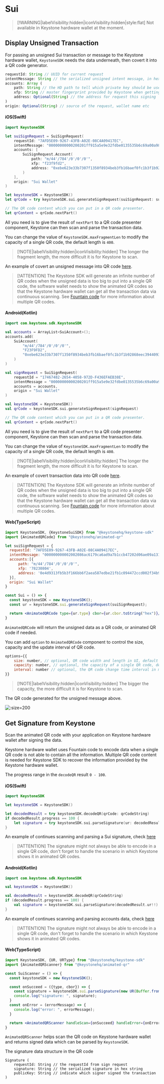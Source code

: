 # Sui

> [!WARNING|labelVisibility:hidden|iconVisibility:hidden|style:flat]
> Not available in Keystone hardware wallet at the moment.

## Display Unsigned Transaction

For passing an unsigned Sui transaction or message to the Keystone hardware wallet,
`KeystoneSDK` needs the data underneath, then covert it into a QR code generator.

```js
requestId: String // UUID for current request
intentMessage: String // the serialized unsigned intent message, in hex string
accounts: Array (
    path: String // the HD path to tell which private key should be used to sign the data
    xfp: String // master fingerprint provided by Keystone when getting accounts
    address: Optional(String) // the address for request this signing
)
origin: Optional(String) // source of the request, wallet name etc
```

<!-- tabs:start -->

#### **<span class="swift">iOS(Swift)</span>**

```swift
import KeystoneSDK

let suiSignRequest = SuiSignRequest(
    requestId: "7AFD5E09-9267-43FB-A02E-08C4A09417EC",
    intentMessage: "00000000000200201ff915a5e9e32fdbe0135535b6c69a00a9809aaf7f7c0275d3239ca79db20d6400081027000000000000020200010101000101020000010000ebe623e33b7307f1350f8934beb3fb16baef0fc1b3f1b92868eec3944093886901a2e3e42930675d9571a467eb5d4b22553c93ccb84e9097972e02c490b4e7a22ab73200000000000020176c4727433105da34209f04ac3f22e192a2573d7948cb2fabde7d13a7f4f149ebe623e33b7307f1350f8934beb3fb16baef0fc1b3f1b92868eec39440938869e803000000000000640000000000000000",
    accounts: [
        SuiSignRequest.Account(
            path: "m/44'/784'/0'/0'/0'",
            xfp: "f23f9fd2",
            address: "0xebe623e33b7307f1350f8934beb3fb16baef0fc1b3f1b92868eec39440938869"
        )
    ],
    origin: "Sui Wallet"
)

let keystoneSDK = KeystoneSDK()
let qrCode = try keystoneSDK.sui.generateSignRequest(suiSignRequest: suiSignRequest);

// The QR code content which you can put in a QR code presenter.
let qrContent = qrCode.nextPart()
```

All you need is to give the result of `nextPart` to a QR code presenter component,
Keystone can then scan and parse the transaction data.

You can change the value of `KeystoneSDK.maxFragmentLen` to modify the capacity of a single QR code, the default length is `400`.

> [!NOTE|labelVisibility:hidden|iconVisibility:hidden]
> The longer the fragment length, the more difficult it is for Keystone to scan.

An example of covert an unsigned message into QR code [here](https://github.com/KeystoneHQ/keystone-sdk-ios-demo/blob/master/keystone-sdk-ios-demo/SignTransaction/Sui.swift).

> [!ATTENTION]
> The Keystone SDK will generate an infinite number of QR codes when the unsigned data is too big to put into a single QR code,
> the software wallet needs to show the animated QR codes so that the Keystone hardware wallet can get all the transaction data via continuous scanning.
> See [Fountain code](https://en.wikipedia.org/wiki/Fountain_code) for more information about multiple QR codes.

#### **<span class="kotlin">Android(Kotlin)</span>**

```kotlin
import com.keystone.sdk.KeystoneSDK

val accounts = ArrayList<SuiAccount>();
accounts.add(
    SuiAccount(
        "m/44'/784'/0'/0'/0'",
        "F23F9FD2",
        "0xebe623e33b7307f1350f8934beb3fb16baef0fc1b3f1b92868eec39440938869"
    )
)

val signRequest = SuiSignRequest(
    requestId = "17467482-2654-4058-972D-F436EFAEB38E",
    intentMessage = "00000000000200201ff915a5e9e32fdbe0135535b6c69a00a9809aaf7f7c0275d3239ca79db20d6400081027000000000000020200010101000101020000010000ebe623e33b7307f1350f8934beb3fb16baef0fc1b3f1b92868eec3944093886901a2e3e42930675d9571a467eb5d4b22553c93ccb84e9097972e02c490b4e7a22ab73200000000000020176c4727433105da34209f04ac3f22e192a2573d7948cb2fabde7d13a7f4f149ebe623e33b7307f1350f8934beb3fb16baef0fc1b3f1b92868eec39440938869e803000000000000640000000000000000",
    accounts = accounts,
    origin = "Sui Wallet"
)

val keystoneSDK = KeystoneSDK()
val qrCode = keystoneSDK.sui.generateSignRequest(signRequest)

// The QR code content which you can put in a QR code presenter.
val qrContent = qrCode.nextPart()
```

All you need is to give the result of `nextPart` to a QR code presenter component,
Keystone can then scan and parse the transaction data.

You can change the value of `KeystoneSDK.maxFragmentLen` to modify the capacity of a single QR code, the default length is `400`.

> [!NOTE|labelVisibility:hidden|iconVisibility:hidden]
> The longer the fragment length, the more difficult it is for Keystone to scan.

An example of covert transaction data into QR code [here](https://github.com/KeystoneHQ/keystone-sdk-android-demo/blob/master/app/src/main/kotlin/com/keystone/sdk/demo/PlayerFragment.kt).

> [!ATTENTION]
> The Keystone SDK will generate an infinite number of QR codes when the unsigned data is too big to put into a single QR code,
> the software wallet needs to show the animated QR codes so that the Keystone hardware wallet can get all the transaction data via continuous scanning.
> See [Fountain code](https://en.wikipedia.org/wiki/Fountain_code) for more information about multiple QR codes.

#### **<span class="typescript">Web(TypeScript)</span>**

```jsx
import KeystoneSDK, {KeystoneSuiSDK} from "@keystonehq/keystone-sdk"
import {AnimatedQRCode} from "@keystonehq/animated-qr"

let suiSignRequest = {
  requestId: "7AFD5E09-9267-43FB-A02E-08C4A09417EC",
  intentMessage: "000000000002002086ac6179ca6ad9a7b1ccb47202d06ae09a131e66309944922af9c73d3c203b66000810270000000000000202000101010001010200000100000e4d9313fb5b3f166bb6f2aea587edbe21fb1c094472ccd002f34b9d0633c71901d833a8eabc697a0b2e23740aca7be9b0b9e1560a39d2f390cf2534e94429f91ced0c00000000000020190ca0d64215ac63f50dbffa47563404182304e0c10ea30b5e4d671b7173a34c0e4d9313fb5b3f166bb6f2aea587edbe21fb1c094472ccd002f34b9d0633c719e803000000000000640000000000000000",
  accounts:[{
      path: "m/44'/784'/0'/0'/0'",
      xfp: '78230804',
      address: '0e4d9313fb5b3f166bb6f2aea587edbe21fb1c094472ccd002f34b9d0633c719'
  }],
  origin: "Sui Wallet"
}

const Sui = () => {
  const keystoneSDK = new KeystoneSDK();
  const ur = keystoneSDK.sui.generateSignRequest(suiSignRequest);

  return <AnimatedQRCode type={ur.type} cbor={ur.cbor.toString("hex")}/>
}
```

`AnimatedQRCode` will return the unsigned data as a QR code, or animated QR code if needed.

You can add `option` to `AnimatedQRCode` component to control the size, capacity and the update interval of QR code.
```jsx
options={{
    size: number, // optional, QR code width and length in UI, default 180px
    capacity: number, // optional, the capacity of a single QR code, default 400 bytes per image
    interval: number // optional, the QR code change time interval in mill seconds for animated QR code, default 100ms
}}
```
> [!NOTE|labelVisibility:hidden|iconVisibility:hidden]
> The bigger the capacity, the more difficult it is for Keystone to scan.

<!-- tabs:end -->

The QR code generated for the unsigned message above.

![](/_media/sign-sui-single.png ':size=200')

## Get Signature from Keystone

Scan the animated QR code with your application on Keystone hardware wallet after signing the data.

Keystone hardware wallet uses Fountain code to encode data when a single QR code is not able to contain all the information.
Multiple QR code content is needed for Keystone SDK to recover the information provided by the Keystone hardware wallet.

The progress range in the `decodeQR` result `0 - 100`.

<!-- tabs:start -->

#### **<span class="swift">iOS(Swift)</span>**

```swift
import KeystoneSDK

let keystoneSDK = KeystoneSDK()

let decodedResult = try keystoneSDK.decodeQR(qrCode: qrCodeString)
if decodedResult.progress == 100 {
    let signature = try keystoneSDK.sui.parseSignature(ur: decodedResult.ur!)
}
```
An example of continues scanning and parsing a Sui signature, check [here](https://github.com/KeystoneHQ/keystone-sdk-ios-demo/blob/master/keystone-sdk-ios-demo/SignTransaction/Sui.swift)

> [!ATTENTION]
> The signature might not always be able to encode in a single QR code,
> don't forget to handle the scenario in which Keystone shows it in animated QR codes.

#### **<span class="kotlin">Android(Kotlin)</span>**

```kotlin
import com.keystone.sdk.KeystoneSDK

val keystoneSDK = KeystoneSDK()

val decodedResult = keystoneSDK.decodeQR(qrCodeString)
if (decodedResult.progress == 100) {
    val signature = keystoneSDK.sui.parseSignature(decodedResult.ur!!)
}
```
An example of continues scanning and parsing accounts data, check [here](https://github.com/KeystoneHQ/keystone-sdk-android-demo/blob/master/app/src/main/kotlin/com/keystone/sdk/demo/ScannerFragment.kt)

> [!ATTENTION]
> The signature might not always be able to encode in a single QR code,
> don't forget to handle the scenario in which Keystone shows it in animated QR codes.

#### **<span class="typescript">Web(TypeScript)</span>**

```jsx
import KeystoneSDK, {UR, URType} from "@keystonehq/keystone-sdk"
import {AnimatedQRScanner} from "@keystonehq/animated-qr"

const SuiScanner = () => {
  const keystoneSDK = new KeystoneSDK();

  const onSucceed = ({type, cbor}) => {
    const signature = keystoneSDK.sui.parseSignature(new UR(Buffer.from(cbor, "hex"), type))
    console.log("signature: ", signature);
  }
  const onError = (errorMessage) => {
    console.log("error: ", errorMessage);
  }

  return <AnimatedQRScanner handleScan={onSucceed} handleError={onError} urTypes={[URType.SuiSignature]} />
}
```

`AnimatedQRScanner` helps scan the QR code on Keystone hardware wallet and returns signed data which can be parsed by `KeystoneSDK`.

<!-- tabs:end -->

The signature data structure in the QR code
```
Signature (
    requestId: String // the requestId from sign request
    signature: String // the serialized signature in hex string
    publicKey: String // indicate which signer signed the transaction
)
```
